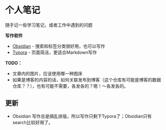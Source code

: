 # 个人笔记

随手记一些学习笔记，或者工作中遇到的问题

**写作软件**

- [Obsidian](https://obsidian.md/)  - 搜索和标签分类很好用，也可以写作
- [Typora](https://typora.io/) - 页面简洁，更适合Markdown写作

**TODO：** 

- 文章内的图片，应该使用哪一种图床
- 如果是博客的内容的话，如何关联发布到博客（这个仓库有可能是博客的数据仓库？？），也有可能不需要，各发各的？嗯！～各发各的。

## 更新

- Obsidian 写作总是搞乱排版，所以写作只剩下Typora了；Obsidian只有search比较好用了。